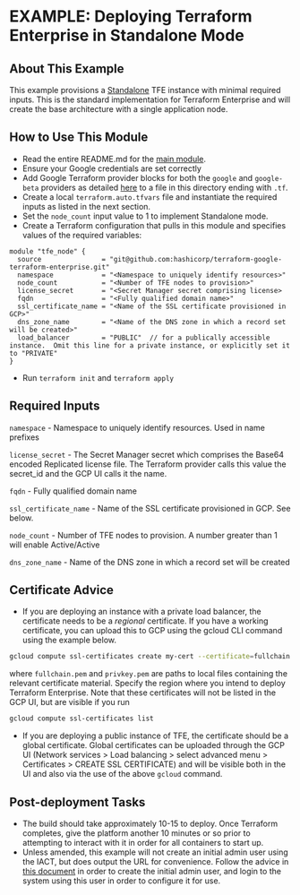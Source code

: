 # EXAMPLE: Deploying Terraform Enterprise in Standalone Mode

## About This Example

This example provisions a [Standalone](https://www.terraform.io/docs/enterprise/before-installing/reference-architecture/gcp.html#implementation-modes) TFE instance with minimal required inputs. This is the standard implementation for Terraform Enterprise and will create the base architecture with a single application node.

## How to Use This Module

- Read the entire README.md for the [main module](https://github.com/hashicorp/terraform-google-terraform-enterprise).
- Ensure your Google credentials are set correctly
- Add Google Terraform provider blocks for both the `google` and `google-beta` providers as detailed [here](https://registry.terraform.io/providers/hashicorp/google/latest/docs/guides/provider_reference) to a file in this directory ending with `.tf`.
- Create a local `terraform.auto.tfvars` file and instantiate the required inputs as listed in the next section.
- Set the `node_count` input value to 1 to implement Standalone mode.
- Create a Terraform configuration that pulls in this module and specifies values of the required variables:

```hcl
module "tfe_node" {
  source               = "git@github.com:hashicorp/terraform-google-terraform-enterprise.git"
  namespace            = "<Namespace to uniquely identify resources>"
  node_count           = "<Number of TFE nodes to provision>"
  license_secret       = "<Secret Manager secret comprising license>
  fqdn                 = "<Fully qualified domain name>"
  ssl_certificate_name = "<Name of the SSL certificate provisioned in GCP>"
  dns_zone_name        = "<Name of the DNS zone in which a record set will be created>"
  load_balancer        = "PUBLIC"  // for a publically accessible instance.  Omit this line for a private instance, or explicitly set it to "PRIVATE"
}
```

- Run `terraform init` and `terraform apply`

## Required Inputs

`namespace` - Namespace to uniquely identify resources. Used in name prefixes

`license_secret` - The Secret Manager secret which comprises the
Base64 encoded Replicated license file. The Terraform provider calls
this value the secret_id and the GCP UI calls it the name.

`fqdn` - Fully qualified domain name

`ssl_certificate_name` - Name of the SSL certificate provisioned in GCP. See below.

`node_count` - Number of TFE nodes to provision. A number greater than 1 will enable Active/Active

`dns_zone_name` - Name of the DNS zone in which a record set will be created

## Certificate Advice

- If you are deploying an instance with a private load balancer, the certificate needs to be a *regional* certificate. If you have a working certificate, you can upload this to GCP using the gcloud CLI command using the example below.

```bash
gcloud compute ssl-certificates create my-cert --certificate=fullchain.pem --private-key=privkey.pem --region=us-central1
```
where `fullchain.pem` and `privkey.pem` are paths to local files containing the relevant certificate material. Specify the region where you intend to deploy Terraform Enterprise. Note that these certificates will not be listed in the GCP UI, but are visible if you run
```bash
gcloud compute ssl-certificates list
```

- If you are deploying a public instance of TFE, the certificate should be a global certificate.  Global certificates can be uploaded through the GCP UI (Network services > Load balancing > select advanced menu > Certificates > CREATE SSL CERTIFICATE) and will be visible both in the UI and also via the use of the above `gcloud` command.

## Post-deployment Tasks

- The build should take approximately 10-15 to deploy.  Once Terraform completes, give the platform another 10 minutes or so prior to attempting to interact with it in order for all containers to start up.
- Unless amended, this example will not create an initial admin user using the IACT, but does output the URL for convenience. Follow the advice in [this document](https://www.terraform.io/docs/enterprise/install/automating-initial-user.html) in order to create the initial admin user, and login to the system using this user in order to configure it for use.
